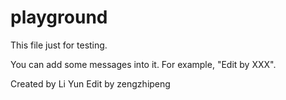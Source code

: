 # playground
This file just for testing.

You can add some messages into it. For example, "Edit by XXX".

Created by Li Yun
Edit by zengzhipeng
